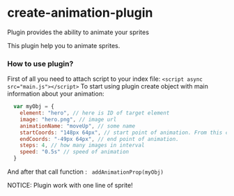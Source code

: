 # create-animation-plugin
Plugin provides the ability to animate your sprites


This plugin help you to animate sprites.<br>
### How to use plugin?

First of all you need to attach script to your index file: 
`<script async src="main.js"></script>`
To start using plugin create object with main information about your animation: 
```Javascript
  var myObj = {
    element: "hero", // here is ID of target element 
    image: "hero.png", // image url 
    animationName: "moveUp", // some name 
    startCoords: "148px 64px", // start point of animation. From this coordinates animation will be start
    endCoords: "-49px 64px", // end point of animation. 
    steps: 4, // how many images in interval 
    speed: "0.5s" // speed of animation 
  }
```

And after that call function : ` addAnimationProp(myObj)`

NOTICE: Plugin work with one line of sprite!

